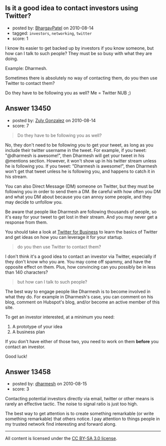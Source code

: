 ## Is it a good idea to contact investors using Twitter?

- posted by: [BhargavPatel](https://stackexchange.com/users/-1/3998-bhargavpatel) on 2010-08-14
- tagged: `investors`, `networking`, `twitter`
- score: 1

I know its easier to get backed up by investors if you know someone, but how can I talk to such people? They must be so busy with what they are doing. 

Example: Dharmesh.

Sometimes there is absolutely no way of contacting them, do you then use Twitter to contact them?

Do they have to be following you as well? Me = Twitter NUB ;)


## Answer 13450

- posted by: [Zuly Gonzalez](https://stackexchange.com/users/-1/2692-zuly-gonzalez) on 2010-08-14
- score: 7

<blockquote>
  <p>Do they have to be following you as well?</p>
</blockquote>

<p>No, they don't need to be following you to get your tweet, as long as you include their twitter username in the tweet. For example, if you tweet: "@dharmesh is awesome!", then Dharmesh will get your tweet in his @mentions section. However, it won't show up in his twitter stream unless he is following you. If you tweet: "Dharmesh is awesome!", then Dharmesh won't get that tweet unless he is following you, and happens to catch it in his stream.</p>

<p>You can also Direct Message (DM) someone on Twitter, but they must be following you in order to send them a DM. Be careful with how often you DM and what you DM about because you can annoy some people, and they may decide to unfollow you.</p>

<p>Be aware that people like Dharmesh are following thousands of people, so it's easy for your tweet to get lost in their stream. And you may never get a response from them.  </p>

<p>You should take a look at <a href="https://business.twitter.com" rel="nofollow">Twitter for Business</a> to learn the basics of Twitter and get ideas on how you can leverage it for your startup.</p>

<blockquote>
  <p>do you then use Twitter to contact them?</p>
</blockquote>

<p>I don't think it's a good idea to contact an investor via Twitter, especially if they don't know who you are. You may come off spammy, and have the opposite effect on them. Plus, how convincing can you possibly be in less than 140 characters?</p>

<blockquote>
  <p>but how can I talk to such people?</p>
</blockquote>

<p>The best way to engage people like Dharmesh is to become involved in what they do. For example in Dharmesh's case, you can comment on his blog, comment on Hubspot's blog, and/or become an active member of this site. </p>

<p>To get an investor interested, at a minimum you need:</p>

<ol>
<li>A prototype of your idea</li>
<li>A business plan</li>
</ol>

<p>If you don't have either of those two, you need to work on them <strong>before</strong> you contact an investor. </p>

<p>Good luck!</p>



## Answer 13458

- posted by: [dharmesh](https://stackexchange.com/users/-1/4-dharmesh) on 2010-08-15
- score: 3

Contacting potential investors directly via email, twitter or other means is rarely an effective tactic.  The noise to signal ratio is just too high.

The best way to get attention is to create something remarkable (or write something remarkable) that others notice.  I pay attention to things people in my trusted network find interesting and forward along.  



---

All content is licensed under the [CC BY-SA 3.0 license](https://creativecommons.org/licenses/by-sa/3.0/).
